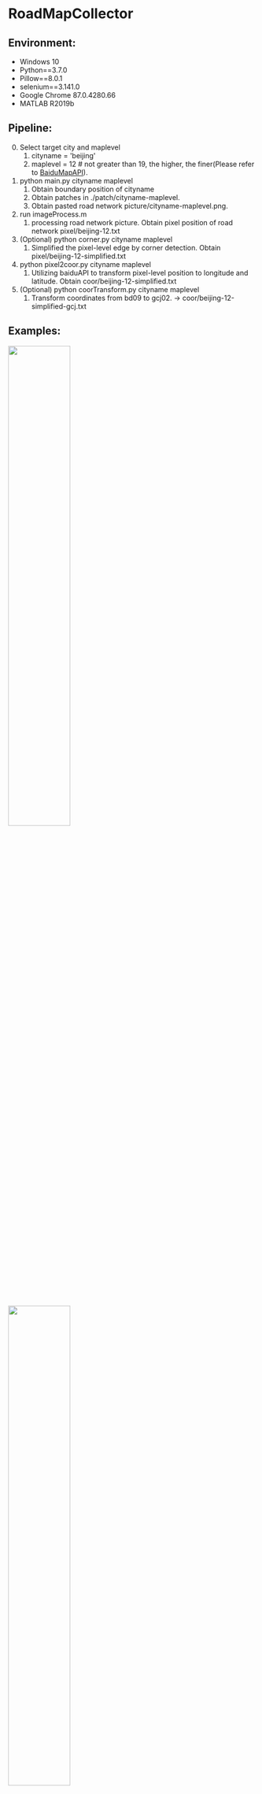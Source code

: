 # RoadMapCollector

## Environment:
* Windows 10
* Python==3.7.0
* Pillow==8.0.1
* selenium==3.141.0
* Google Chrome 87.0.4280.66
* MATLAB R2019b

## Pipeline:
0. Select target city and maplevel
   1. cityname = 'beijing'
   2. maplevel = 12 # not greater than 19, the higher, the finer(Please refer to [BaiduMapAPI](http://api.map.baidu.com/lbsapi/getpoint/index.html)).
1. python main.py cityname maplevel
   1. Obtain boundary position of cityname
   1. Obtain patches in ./patch/cityname-maplevel.
   2. Obtain pasted road network picture/cityname-maplevel.png.
2. run imageProcess.m
   1. processing road network picture. Obtain pixel position of road network pixel/beijing-12.txt
3. (Optional) python corner.py cityname maplevel
   1. Simplified the pixel-level edge by corner detection. Obtain pixel/beijing-12-simplified.txt
4. python pixel2coor.py cityname maplevel
   1. Utilizing baiduAPI to transform pixel-level position to longitude and latitude. Obtain coor/beijing-12-simplified.txt
5. (Optional) python coorTransform.py cityname maplevel
   1. Transform coordinates from bd09 to gcj02. -> coor/beijing-12-simplified-gcj.txt
   
## Examples:
<img src="https://github.com/shaoerzhuo/RoadMapCollector/blob/main/patch/beijing-12/2-3.png" width="50%" height="50%">
<img src="https://github.com/shaoerzhuo/RoadMapCollector/blob/main/picture/beijing-12-simplified.png" width="50%" height="50%">

## Author:
* Erzhuo Shao and Jie Feng
* Erzhuo Shao: Wechat : shaoerzhuo, E-mail : sez20@mails.tsinghua.edu.cn
* Jie Feng : E-mail : fengj12ee@hotmail.com
